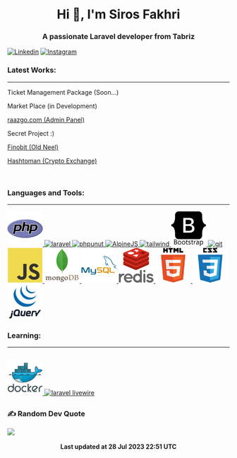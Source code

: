 <h1 align="center">Hi 👋, I'm Siros Fakhri</h1>
<h3 align="center">A passionate Laravel developer from Tabriz</h3>


<div align="left" inline>
<span align="left">
 <a href="https://www.linkedin.com/in/sirosfakhri" rel="nofollow">
  <img src="https://img.shields.io/badge/LinkedIn-0077B5?style=for-the-badge&logo=linkedin&logoColor=white" 
   alt="Linkedin" data-canonical-src="https://img.shields.io/badge/Linkedin-%23E4405F.svg?logo=Linkedin&amp;logoColor=white" style="max-width: 100%;"></a>
</span>

 <span align="left">
 <a href="https://www.instagram.com/siros.fakhri" rel="nofollow">
  <img src="https://img.shields.io/badge/Instagram-E4405F?style=for-the-badge&logo=instagram&logoColor=white" alt="Instagram" data-canonical-src="https://img.shields.io/badge/instagram-%23E4405F.svg?logo=instagram&amp;logoColor=white" style="max-width: 100%;"></a>
</span>
</div>

### Latest Works:
<hr>

 <p>
     <a>
       Ticket Management Package (Soon...)
     </a>
 </p>

 <p>
     <a target="_blank">
      Market Place (in Development)
     </a>
 </p>
 
 <p>
   <a href="https://raazgo.com/" target="_blank">
      raazgo.com (Admin Panel)
    </a>
 </p>

  <p>
   <a>
      Secret Project :)
    </a>
 </p>
 
 <p>
   <a href="https://mobile.finobit.io" target="_blank">
     Finobit (Old Neel)
    </a>
 </p>
 <p>
   <a href="https://hashtoman.com/" target="_blank">
      Hashtoman (Crypto Exchange)
    </a>
 </p>


<img width="100%" />
<div style="width:100%;display:block;"></div>
<!-- YT LIST END -->

### Languages and Tools:
<hr>
<p align="left">
    <a 
        href="https://www.php.net" target="_blank"> 
        <img
            src="https://raw.githubusercontent.com/devicons/devicon/master/icons/php/php-original.svg" alt="php"
            width="80" height="80"/> 
    </a> 
    <a href="https://laravel.com">
        <img src="https://laravel.com/img/logomark.min.svg" alt="laravel" width="80" height="80"/> 
    </a>
  
  <a href="https://phpunit.de/">
        <img src="https://phpunit.de/img/phpunit.svg" alt="phpunut" width="80" height="80"/> 
    </a>
    <a href="https://alpinejs.dev/">
        <img src="https://www.markusantonwolf.com/topics/alpine-js/alpinejs-logo.svg" alt="AlpineJS" width="80" height="80"/>
    </a>
    <a href="https://tailwindcss.com/" target="_blank"> <img
            src="https://www.vectorlogo.zone/logos/tailwindcss/tailwindcss-icon.svg" alt="tailwind" width="80"
            height="80"/> 
    </a>
    <a href="https://getbootstrap.com" target="_blank"> <img
            src="https://raw.githubusercontent.com/devicons/devicon/master/icons/bootstrap/bootstrap-plain-wordmark.svg"
            alt="bootstrap" width="80" height="80"/> 
    </a>
    <a href="https://git-scm.com/" target="_blank"> 
        <img src="https://www.vectorlogo.zone/logos/git-scm/git-scm-icon.svg" alt="git" width="80" height="80"/> 
    </a>  
    <a href="https://developer.mozilla.org/en-US/docs/Web/JavaScript" target="_blank"> 
        <img
            src="https://raw.githubusercontent.com/devicons/devicon/master/icons/javascript/javascript-original.svg"
            alt="javascript" width="80" height="80"/> 
    </a> 
    <a href="https://laravel.com/" target="_blank"> 
        <img
            src="https://raw.githubusercontent.com/devicons/devicon/master/icons/mongodb/mongodb-original-wordmark.svg"
            alt="mongodb" width="80" height="80"/> 
    </a> 
    <a href="https://www.mysql.com/" target="_blank"> 
        <img
            src="https://raw.githubusercontent.com/devicons/devicon/master/icons/mysql/mysql-original-wordmark.svg"
            alt="mysql" width="80" height="80"/> 
    </a> 
    <a href="https://redis.io" target="_blank"> 
        <img
            src="https://raw.githubusercontent.com/devicons/devicon/master/icons/redis/redis-original-wordmark.svg"
            alt="redis" width="80" height="80"/> 
    </a> 
    <a href="https://www.w3schools.com/html/" target="_blank"> 
        <img
            src="https://raw.githubusercontent.com/devicons/devicon/master/icons/html5/html5-original-wordmark.svg"
            alt="html" width="80" height="80"/> 
    </a> 
    <a href="https://www.w3schools.com/css/default.asp" target="_blank"> 
        <img
            src="https://raw.githubusercontent.com/devicons/devicon/master/icons/css3/css3-original-wordmark.svg"
            alt="css" width="80" height="80"/> 
    </a> 
    <a href="https://jquery.com/" target="_blank"> 
        <img
            src="https://raw.githubusercontent.com/devicons/devicon/master/icons/jquery/jquery-original-wordmark.svg"
            alt="jquery" width="80" height="80"/> 
    </a> 
 
</p>




### Learning:
<hr>

<p style="margin:2em 0">
     <a href="https://www.docker.com/" target="_blank"> 
             <img src="https://raw.githubusercontent.com/devicons/devicon/master/icons/docker/docker-original-wordmark.svg"
                 alt="docker" width="80" height="80"/> 
     </a>
     <a href="https://laravel.livewire.com">
             <img src="https://laravel-livewire.com/img/twitter.png" alt="laravel livewire" width="80" height="80"/> 
      </a>
 </p>

### ✍️ Random Dev Quote
![](https://quotes-github-readme.vercel.app/api?type=horizontal&theme=radical)

<p align="center"> <strong>Last updated at 28 Jul 2023 22:51 UTC</strong></p>
